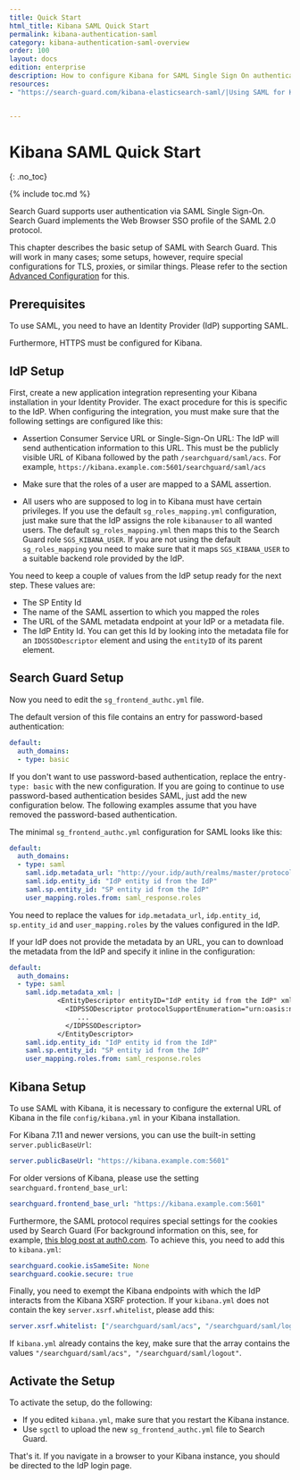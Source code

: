 ```yaml
---
title: Quick Start
html_title: Kibana SAML Quick Start
permalink: kibana-authentication-saml
category: kibana-authentication-saml-overview
order: 100
layout: docs
edition: enterprise
description: How to configure Kibana for SAML Single Sign On authentication and IdP integrations.
resources:
- "https://search-guard.com/kibana-elasticsearch-saml/|Using SAML for Kibana Single Sign-On (blogpost)"


---
```

<!---
Copyright 2022 floragunn GmbH
-->

# Kibana SAML Quick Start
{: .no_toc}

{% include toc.md %}

Search Guard supports user authentication via SAML Single Sign-On. Search Guard implements the Web Browser SSO profile of the SAML 2.0 protocol.

This chapter describes the basic setup of SAML with Search Guard. This will work in many cases; some setups, however, require special configurations for TLS, proxies, or similar things. Please refer to the section [Advanced Configuration](kibana_authentication_saml_advanced_config.md) for this.

## Prerequisites

To use SAML, you need to have an Identity Provider (IdP) supporting SAML.

Furthermore, HTTPS must be configured for Kibana.

## IdP Setup

First, create a new application integration representing your Kibana installation in your Identity Provider. The exact procedure for this is specific to the IdP. When configuring the integration, you must make sure that the following settings are configured like this:

* Assertion Consumer Service URL or Single-Sign-On URL: The IdP will send authentication information to this URL. This must be the publicly visible URL of Kibana followed by the path `/searchguard/saml/acs`. For example, `https://kibana.example.com:5601/searchguard/saml/acs`

* Make sure that the roles of a user are mapped to a SAML assertion.

* All users who are supposed to log in to Kibana must have certain privileges. If you use the default `sg_roles_mapping.yml` configuration, just make sure that the IdP assigns the role `kibanauser` to all wanted users. The default `sg_roles_mapping.yml` then maps this to the Search Guard role `SGS_KIBANA_USER`. If you are not using the default `sg_roles_mapping` you need to make sure that it maps  `SGS_KIBANA_USER` to a suitable backend role provided by the IdP.

You need to keep a couple of values from the IdP setup ready for the next step. These values are:

* The SP Entity Id
* The name of the SAML assertion to which you mapped the roles
* The URL of the SAML metadata endpoint at your IdP or a metadata file.
* The IdP Entity Id. You can get this Id by looking into the metadata file for an `IDOSSODescriptor` element and using the `entityID` of its parent element.

## Search Guard Setup

Now you need to edit the `sg_frontend_authc.yml` file.

The default version of this file contains an entry for password-based authentication:

```yaml
default:
  auth_domains:
  - type: basic
```

If you don't want to use password-based authentication, replace the entry`- type: basic` with the new configuration. If you are going to continue to use password-based authentication besides SAML, just add the new configuration below. The following examples assume that you have removed the password-based authentication.

The minimal `sg_frontend_authc.yml` configuration for SAML looks like this:

```yaml
default:
  auth_domains:
  - type: saml
    saml.idp.metadata_url: "http://your.idp/auth/realms/master/protocol/saml/descriptor"
    saml.idp.entity_id: "IdP entity id from the IdP"
    saml.sp.entity_id: "SP entity id from the IdP"
    user_mapping.roles.from: saml_response.roles
```

You need to replace the values for `idp.metadata_url`, `idp.entity_id`, `sp.entity_id` and `user_mapping.roles` by the values configured in the IdP.

If your IdP does not provide the metadata by an URL, you can to download the metadata from the IdP and specify it inline in the configuration:

```yaml
default:
  auth_domains:
  - type: saml
    saml.idp.metadata_xml: |
            <EntityDescriptor entityID="IdP entity id from the IdP" xmlns="urn:oasis:names:tc:SAML:2.0:metadata">
              <IDPSSODescriptor protocolSupportEnumeration="urn:oasis:names:tc:SAML:2.0:protocol">
                 ...
              </IDPSSODescriptor>
            </EntityDescriptor>  
    saml.idp.entity_id: "IdP entity id from the IdP"
    saml.sp.entity_id: "SP entity id from the IdP"
    user_mapping.roles.from: saml_response.roles
```
 
## Kibana Setup

To use SAML with Kibana, it is necessary to configure the external URL of Kibana in the file `config/kibana.yml` in your Kibana installation.

For Kibana 7.11 and newer versions, you can use the built-in setting `server.publicBaseUrl`:

```yaml
server.publicBaseUrl: "https://kibana.example.com:5601"
```

For older versions of Kibana, please use the setting `searchguard.frontend_base_url`:

```yaml
searchguard.frontend_base_url: "https://kibana.example.com:5601"
```

Furthermore, the SAML protocol requires special settings for the cookies used by Search Guard (For background information on this, see, for example, [this blog post at auth0.com](https://auth0.com/blog/browser-behavior-changes-what-developers-need-to-know/). To achieve this, you need to add this to `kibana.yml`:

```yaml
searchguard.cookie.isSameSite: None
searchguard.cookie.secure: true
```

Finally, you need to exempt the Kibana endpoints with which the IdP interacts from the Kibana XSRF protection. If your `kibana.yml` does not contain the key
`server.xsrf.whitelist`, please add this:

```yaml
server.xsrf.whitelist: ["/searchguard/saml/acs", "/searchguard/saml/logout"]
```

If `kibana.yml`  already contains the key, make sure that the array contains the values `"/searchguard/saml/acs", "/searchguard/saml/logout"`.

## Activate the Setup

To activate the setup, do the following:

- If you edited `kibana.yml`, make sure that you restart the Kibana instance.
- Use `sgctl` to upload the new `sg_frontend_authc.yml` file to Search Guard.

That's it. If you navigate in a browser to your Kibana instance, you should be directed to the IdP login page.

